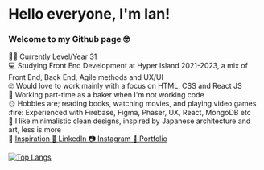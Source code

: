 <h1>Hello everyone, I'm Ian!</h1> 
  
  <h3>Welcome to my Github page 🤓</h3>

<p>🏳️‍🌈 Currently Level/Year 31<br>
💻 Studying Front End Development at Hyper Island 2021-2023, a mix of Front End, Back End, Agile methods and UX/UI<br>
🤓 Would love to work mainly with a focus on HTML, CSS and React JS<br>
🥐 Working part-time as a baker when I'm not working code<br>
🌞 Hobbies are; reading books, watching movies, and playing video games<br>
  :fire: Experienced with Firebase, Figma, Phaser, UX, React, MongoDB etc
  <br>
  🌊 I like minimalistic clean designs, inspired by Japanese architecture and art, less is more
  <br>
  💙 <a href="https://www.mikiyakobayashi.com/">Inspiration
   💼 <a href="https://www.linkedin.com/in/ian-wallenberg-258bb521b/">LinkedIn
 📷 <a href="https://www.instagram.com/Vincentthefox/">Instagram
 💼 <a href="https://www.ianwallenberg.com/">Portfolio</p>
  
 <!---[![Anurag's GitHub stats](https://github-readme-stats.vercel.app/api?username=IanWallenberg)](https://github.com/IanWallenberg/github-readme-stats) -->
  
  [![Top Langs](https://github-readme-stats.vercel.app/api/top-langs/?username=IanWallenberg&layout=compact)](https://github.com/anuraghazra/github-readme-stats)
